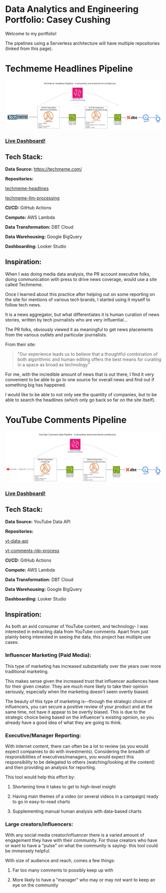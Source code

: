 # Data Analytics and Engineering Portfolio: Casey Cushing

Welcome to my portfolio!

The pipelines using a Serverless architecture will have multiple repositories (linked from this page).

# Techmeme Headlines Pipeline
![system diagram of youtube comments pipeline](https://github.com/ccdatapdx/Portfolio/blob/master/techmeme_headlines_pipeline.png)

### [Live Dashboard!](https://lookerstudio.google.com/reporting/ebc8b4a7-48cd-4ac2-8fc2-b1b528b53459)


## Tech Stack:

**Data Source:** https://techmeme.com/

**Repositories:**

[techmeme-headlines](https://github.com/ccdatapdx/techmeme-headlines)

[techmeme-llm-processing](https://github.com/ccdatapdx/techmeme-headlines)

**CI/CD:** GitHub Actions

**Compute:** AWS Lambda

**Data Transformation:** DBT Cloud

**Data Warehousing:** Google BigQuery

**Dashboarding:** Looker Studio




## Inspiration:

When I was doing media data analysis, the PR account executive folks, doing communication with press to drive news coverage, would use a site called Techmeme.

Once I learned about this practice after helping out on some reporting on the site for mentions of various tech brands, 
I started using it myself to follow tech news.

It is a news aggregator, but what differentiates it is human curation of news stories, written by tech journalists who are very influential...

The PR folks, obviously viewed it as meaningful to get news placements from the various outlets and particular journalists.

From their site:
> "Our experience leads us to believe that a thoughtful combination of both algorithmic and human editing offers 
the best means for curating in a space as broad as technology"

For me, with the incredible amount of news that is out there, I find it very convenient to be able to go to one source for overall
news and find out if something big has happened.

I would like to be able to not only see the quantity of companies, but to be able to search the headlines 
(which only go back so far on the site itself). 




# YouTube Comments Pipeline
![system diagram of youtube comments pipeline](https://github.com/ccdatapdx/Portfolio/blob/master/youtube_comment_pipeline.png)

### [Live Dashboard!](https://lookerstudio.google.com/reporting/6904e416-421f-45dc-b7c6-ff9e851044c3)

## Tech Stack:

**Data Source:** YouTube Data API

**Repositories:**

[yt-data-api](https://github.com/ccdatapdx/yt-data-api)

[yt-comments-nlp-process](https://github.com/ccdatapdx/yt-comments-nlp-process)

**CI/CD:** GitHub Actions

**Compute:** AWS Lambda

**Data Transformation:** DBT Cloud

**Data Warehousing:** Google BigQuery

**Dashboarding:** Looker Studio

## Inspiration:

As both an avid consumer of YouTube content, and technology- I was interested in extracting data from YouTube comments. Apart from just plainly being interested in seeing the data, this project has multiple use cases:

### Influencer Marketing (Paid Media):

This type of marketing has increased substantially over the years over more traditional marketing.

This makes sense given the increased trust that influencer audiences have for their given creator. They are much more likely to take their opinion seriously, especially when the marketing doesn't seem overtly biased.

The beauty of this type of marketing is--through the strategic choice of influencers, you can secure a positive review of your product and at the same time, not have it appear to be overtly biased. This is due to the strategic choice being based on the influencer's existing opinion, so you already have a good idea of what they are going to think.

### Executive/Manager Reporting:

With internet content, there can often be a lot to review (as you would expect companies to do with investments). Considering the breadth of responsibilities of executives/managers, you would expect this responsibility to be delegated to others (watching/looking at the content) and then providing an analysis for reporting.

This tool would help this effort by:

1) Shortening time it takes to get to high-level insight

2) Having main themes of a video (or several videos in a campaign) ready to go in easy-to-read charts

3) Supplementing manual human analysis with data-based charts

### Large creators/influencers:

With any social media creator/influencer there is a varied amount of engagement they have with their community. For those creators who have or want to have a "pulse" on what the community is saying- this tool could be immensely helpful.

With size of audience and reach, comes a few things:

1) Far too many comments to possibly keep up with 

2) More likely to have a "manager" who may or may not want to keep an eye on the community
